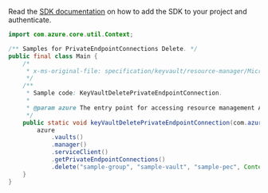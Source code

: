 Read the [SDK documentation](https://github.com/Azure/azure-sdk-for-java/blob/azure-resourcemanager_2.15.0/sdk/resourcemanager/azure-resourcemanager/README.md) on how to add the SDK to your project and authenticate.

```java
import com.azure.core.util.Context;

/** Samples for PrivateEndpointConnections Delete. */
public final class Main {
    /*
     * x-ms-original-file: specification/keyvault/resource-manager/Microsoft.KeyVault/stable/2019-09-01/examples/deletePrivateEndpointConnection.json
     */
    /**
     * Sample code: KeyVaultDeletePrivateEndpointConnection.
     *
     * @param azure The entry point for accessing resource management APIs in Azure.
     */
    public static void keyVaultDeletePrivateEndpointConnection(com.azure.resourcemanager.AzureResourceManager azure) {
        azure
            .vaults()
            .manager()
            .serviceClient()
            .getPrivateEndpointConnections()
            .delete("sample-group", "sample-vault", "sample-pec", Context.NONE);
    }
}
```
